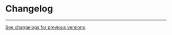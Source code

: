 # Changelog

---

[See changelogs for previous versions](https://raw.githubusercontent.com/woocommerce/woocommerce/trunk/plugins/woocommerce-beta-tester/readme.txt).
